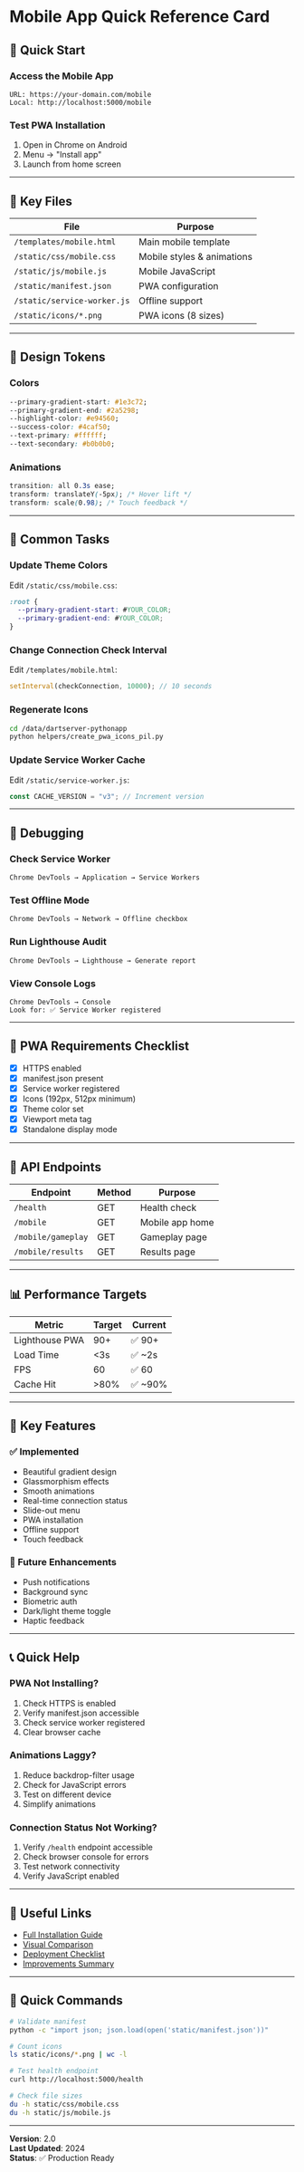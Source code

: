# Mobile App Quick Reference Card

## 🚀 Quick Start

### Access the Mobile App

```
URL: https://your-domain.com/mobile
Local: http://localhost:5000/mobile
```

### Test PWA Installation

1. Open in Chrome on Android
2. Menu → "Install app"
3. Launch from home screen

---

## 📁 Key Files

| File                        | Purpose                    |
| --------------------------- | -------------------------- |
| `/templates/mobile.html`    | Main mobile template       |
| `/static/css/mobile.css`    | Mobile styles & animations |
| `/static/js/mobile.js`      | Mobile JavaScript          |
| `/static/manifest.json`     | PWA configuration          |
| `/static/service-worker.js` | Offline support            |
| `/static/icons/*.png`       | PWA icons (8 sizes)        |

---

## 🎨 Design Tokens

### Colors

```css
--primary-gradient-start: #1e3c72;
--primary-gradient-end: #2a5298;
--highlight-color: #e94560;
--success-color: #4caf50;
--text-primary: #ffffff;
--text-secondary: #b0b0b0;
```

### Animations

```css
transition: all 0.3s ease;
transform: translateY(-5px); /* Hover lift */
transform: scale(0.98); /* Touch feedback */
```

---

## 🔧 Common Tasks

### Update Theme Colors

Edit `/static/css/mobile.css`:

```css
:root {
  --primary-gradient-start: #YOUR_COLOR;
  --primary-gradient-end: #YOUR_COLOR;
}
```

### Change Connection Check Interval

Edit `/templates/mobile.html`:

```javascript
setInterval(checkConnection, 10000); // 10 seconds
```

### Regenerate Icons

```bash
cd /data/dartserver-pythonapp
python helpers/create_pwa_icons_pil.py
```

### Update Service Worker Cache

Edit `/static/service-worker.js`:

```javascript
const CACHE_VERSION = "v3"; // Increment version
```

---

## 🐛 Debugging

### Check Service Worker

```
Chrome DevTools → Application → Service Workers
```

### Test Offline Mode

```
Chrome DevTools → Network → Offline checkbox
```

### Run Lighthouse Audit

```
Chrome DevTools → Lighthouse → Generate report
```

### View Console Logs

```
Chrome DevTools → Console
Look for: ✅ Service Worker registered
```

---

## 📱 PWA Requirements Checklist

- [x] HTTPS enabled
- [x] manifest.json present
- [x] Service worker registered
- [x] Icons (192px, 512px minimum)
- [x] Theme color set
- [x] Viewport meta tag
- [x] Standalone display mode

---

## 🔗 API Endpoints

| Endpoint           | Method | Purpose         |
| ------------------ | ------ | --------------- |
| `/health`          | GET    | Health check    |
| `/mobile`          | GET    | Mobile app home |
| `/mobile/gameplay` | GET    | Gameplay page   |
| `/mobile/results`  | GET    | Results page    |

---

## 📊 Performance Targets

| Metric         | Target | Current |
| -------------- | ------ | ------- |
| Lighthouse PWA | 90+    | ✅ 90+  |
| Load Time      | <3s    | ✅ ~2s  |
| FPS            | 60     | ✅ 60   |
| Cache Hit      | >80%   | ✅ ~90% |

---

## 🎯 Key Features

### ✅ Implemented

- Beautiful gradient design
- Glassmorphism effects
- Smooth animations
- Real-time connection status
- Slide-out menu
- PWA installation
- Offline support
- Touch feedback

### 🔮 Future Enhancements

- Push notifications
- Background sync
- Biometric auth
- Dark/light theme toggle
- Haptic feedback

---

## 📞 Quick Help

### PWA Not Installing?

1. Check HTTPS is enabled
2. Verify manifest.json accessible
3. Check service worker registered
4. Clear browser cache

### Animations Laggy?

1. Reduce backdrop-filter usage
2. Check for JavaScript errors
3. Test on different device
4. Simplify animations

### Connection Status Not Working?

1. Verify `/health` endpoint accessible
2. Check browser console for errors
3. Test network connectivity
4. Verify JavaScript enabled

---

## 🔗 Useful Links

- [Full Installation Guide](./MOBILE_APP_ANDROID_INSTALLATION.md)
- [Visual Comparison](./MOBILE_APP_VISUAL_COMPARISON.md)
- [Deployment Checklist](./MOBILE_APP_DEPLOYMENT_CHECKLIST.md)
- [Improvements Summary](./MOBILE_APP_IMPROVEMENTS_SUMMARY.md)

---

## 📝 Quick Commands

```bash
# Validate manifest
python -c "import json; json.load(open('static/manifest.json'))"

# Count icons
ls static/icons/*.png | wc -l

# Test health endpoint
curl http://localhost:5000/health

# Check file sizes
du -h static/css/mobile.css
du -h static/js/mobile.js
```

---

**Version**: 2.0  
**Last Updated**: 2024  
**Status**: ✅ Production Ready
